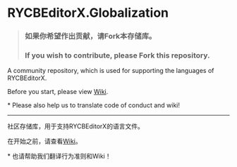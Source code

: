 # RYCBEditorX.Globalization
> ### 如果你希望作出贡献，请Fork本存储库。
> ### If you wish to contribute, please Fork this repository.
A community repository, which is used for supporting the languages of RYCBEditorX.

Before you start, please view [Wiki](https://github.com/RYCBStudio/RYCBEditorX.Globalization/wiki).

\* Please also help us to translate code of conduct and wiki!
___
社区存储库，用于支持RYCBEditorX的语言文件。

在开始之前，请查看[Wiki](https://github.com/RYCBStudio/RYCBEditorX.Globalization/wiki)。

\* 也请帮助我们翻译行为准则和Wiki！
